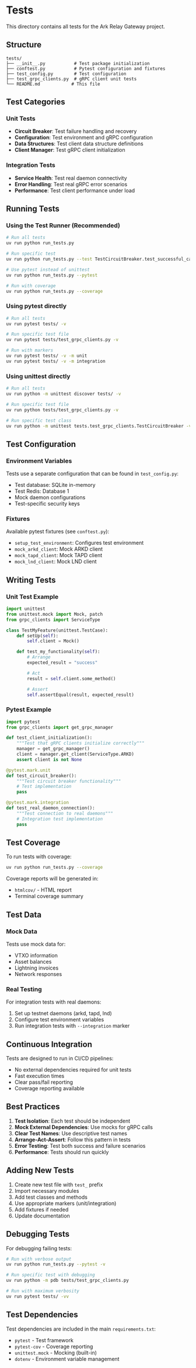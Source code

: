 # Tests

This directory contains all tests for the Ark Relay Gateway project.

## Structure

```
tests/
├── __init__.py           # Test package initialization
├── conftest.py           # Pytest configuration and fixtures
├── test_config.py        # Test configuration
├── test_grpc_clients.py  # gRPC client unit tests
└── README.md            # This file
```

## Test Categories

### Unit Tests
- **Circuit Breaker**: Test failure handling and recovery
- **Configuration**: Test environment and gRPC configuration
- **Data Structures**: Test client data structure definitions
- **Client Manager**: Test gRPC client initialization

### Integration Tests
- **Service Health**: Test real daemon connectivity
- **Error Handling**: Test real gRPC error scenarios
- **Performance**: Test client performance under load

## Running Tests

### Using the Test Runner (Recommended)
```bash
# Run all tests
uv run python run_tests.py

# Run specific test
uv run python run_tests.py --test TestCircuitBreaker.test_successful_call_remains_closed

# Use pytest instead of unittest
uv run python run_tests.py --pytest

# Run with coverage
uv run python run_tests.py --coverage
```

### Using pytest directly
```bash
# Run all tests
uv run pytest tests/ -v

# Run specific test file
uv run pytest tests/test_grpc_clients.py -v

# Run with markers
uv run pytest tests/ -v -m unit
uv run pytest tests/ -v -m integration
```

### Using unittest directly
```bash
# Run all tests
uv run python -m unittest discover tests/ -v

# Run specific test file
uv run python tests/test_grpc_clients.py -v

# Run specific test class
uv run python -m unittest tests.test_grpc_clients.TestCircuitBreaker -v
```

## Test Configuration

### Environment Variables
Tests use a separate configuration that can be found in `test_config.py`:
- Test database: SQLite in-memory
- Test Redis: Database 1
- Mock daemon configurations
- Test-specific security keys

### Fixtures
Available pytest fixtures (see `conftest.py`):
- `setup_test_environment`: Configures test environment
- `mock_arkd_client`: Mock ARKD client
- `mock_tapd_client`: Mock TAPD client
- `mock_lnd_client`: Mock LND client

## Writing Tests

### Unit Test Example
```python
import unittest
from unittest.mock import Mock, patch
from grpc_clients import ServiceType

class TestMyFeature(unittest.TestCase):
    def setUp(self):
        self.client = Mock()

    def test_my_functionality(self):
        # Arrange
        expected_result = "success"

        # Act
        result = self.client.some_method()

        # Assert
        self.assertEqual(result, expected_result)
```

### Pytest Example
```python
import pytest
from grpc_clients import get_grpc_manager

def test_client_initialization():
    """Test that gRPC clients initialize correctly"""
    manager = get_grpc_manager()
    client = manager.get_client(ServiceType.ARKD)
    assert client is not None

@pytest.mark.unit
def test_circuit_breaker():
    """Test circuit breaker functionality"""
    # Test implementation
    pass

@pytest.mark.integration
def test_real_daemon_connection():
    """Test connection to real daemons"""
    # Integration test implementation
    pass
```

## Test Coverage

To run tests with coverage:
```bash
uv run python run_tests.py --coverage
```

Coverage reports will be generated in:
- `htmlcov/` - HTML report
- Terminal coverage summary

## Test Data

### Mock Data
Tests use mock data for:
- VTXO information
- Asset balances
- Lightning invoices
- Network responses

### Real Testing
For integration tests with real daemons:
1. Set up testnet daemons (arkd, tapd, lnd)
2. Configure test environment variables
3. Run integration tests with `--integration` marker

## Continuous Integration

Tests are designed to run in CI/CD pipelines:
- No external dependencies required for unit tests
- Fast execution times
- Clear pass/fail reporting
- Coverage reporting available

## Best Practices

1. **Test Isolation**: Each test should be independent
2. **Mock External Dependencies**: Use mocks for gRPC calls
3. **Clear Test Names**: Use descriptive test names
4. **Arrange-Act-Assert**: Follow this pattern in tests
5. **Error Testing**: Test both success and failure scenarios
6. **Performance**: Tests should run quickly

## Adding New Tests

1. Create new test file with `test_` prefix
2. Import necessary modules
3. Add test classes and methods
4. Use appropriate markers (unit/integration)
5. Add fixtures if needed
6. Update documentation

## Debugging Tests

For debugging failing tests:
```bash
# Run with verbose output
uv run python run_tests.py --pytest -v

# Run specific test with debugging
uv run python -m pdb tests/test_grpc_clients.py

# Run with maximum verbosity
uv run pytest tests/ -vv
```

## Test Dependencies

Test dependencies are included in the main `requirements.txt`:
- `pytest` - Test framework
- `pytest-cov` - Coverage reporting
- `unittest.mock` - Mocking (built-in)
- `dotenv` - Environment variable management